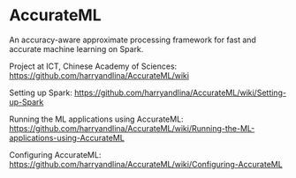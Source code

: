 # AccurateML
An accuracy-aware approximate processing framework for fast and accurate machine learning on Spark.

Project at ICT, Chinese Academy of Sciences: https://github.com/harryandlina/AccurateML/wiki

Setting up Spark: https://github.com/harryandlina/AccurateML/wiki/Setting-up-Spark

Running the ML applications using AccurateML: https://github.com/harryandlina/AccurateML/wiki/Running-the-ML-applications-using-AccurateML

Configuring AccurateML: https://github.com/harryandlina/AccurateML/wiki/Configuring-AccurateML
